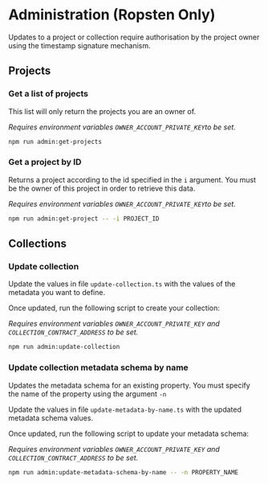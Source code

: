 # Administration (Ropsten Only)

Updates to a project or collection require authorisation by the project owner using the timestamp signature mechanism.

## Projects

### Get a list of projects

This list will only return the projects you are an owner of.

_Requires environment variables `OWNER_ACCOUNT_PRIVATE_KEY`to be set._

```sh
npm run admin:get-projects
```

### Get a project by ID

Returns a project according to the id specified in the `i` argument. You must be the owner of this project in order to retrieve this data.

_Requires environment variables `OWNER_ACCOUNT_PRIVATE_KEY`to be set._

```sh
npm run admin:get-project -- -i PROJECT_ID
```

## Collections

### Update collection

Update the values in file `update-collection.ts` with the values of the metadata you want to define.

Once updated, run the following script to create your collection:

_Requires environment variables `OWNER_ACCOUNT_PRIVATE_KEY` and `COLLECTION_CONTRACT_ADDRESS` to be set._

```sh
npm run admin:update-collection
```

### Update collection metadata schema by name

Updates the metadata schema for an existing property. You must specify the name of the property using the argument `-n`

Update the values in file `update-metadata-by-name.ts` with the updated metadata schema values.

Once updated, run the following script to update your metadata schema:

_Requires environment variables `OWNER_ACCOUNT_PRIVATE_KEY` and `COLLECTION_CONTRACT_ADDRESS` to be set._

```sh
npm run admin:update-metadata-schema-by-name -- -n PROPERTY_NAME
```
